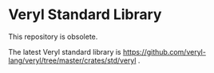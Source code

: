 # Veryl Standard Library

This repository is obsolete.

The latest Veryl standard library is https://github.com/veryl-lang/veryl/tree/master/crates/std/veryl .
